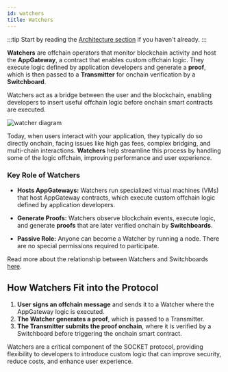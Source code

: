 ```yaml
---
id: watchers
title: Watchers
---
```


:::tip
Start by reading the [Architecture section](/architecture) if you haven't already.
:::

**Watchers** are offchain operators that monitor blockchain activity and host the **AppGateway**, a contract that enables custom offchain logic. They execute logic defined by application developers and generate a **proof**, which is then passed to a **Transmitter** for onchain verification by a **Switchboard**.

Watchers act as a bridge between the user and the blockchain, enabling developers to insert useful offchain logic before onchain smart contracts are executed.

<div style={{ display: 'flex', justifyContent: 'center' }}>
    <img src="/img/watchers.svg" alt="watcher diagram" style={{ width: '80%' }} />
</div>

Today, when users interact with your application, they typically do so directly onchain, facing issues like high gas fees, complex bridging, and multi-chain interactions. **Watchers** help streamline this process by handling some of the logic offchain, improving performance and user experience.

### Key Role of Watchers

- **Hosts AppGateways:**
  Watchers run specialized virtual machines (VMs) that host AppGateway contracts, which execute custom offchain logic defined by application developers.

- **Generate Proofs:**
  Watchers observe blockchain events, execute logic, and generate **proofs** that are later verified onchain by **Switchboards**.

- **Passive Role:**
  Anyone can become a Watcher by running a node. There are no special permissions required to participate.

Read more about the relationship between Watchers and Switchboards [here](/switchboards).

## How Watchers Fit into the Protocol

1. **User signs an offchain message** and sends it to a Watcher where the AppGateway logic is executed.
2. **The Watcher generates a proof**, which is passed to a Transmitter.
3. **The Transmitter submits the proof onchain**, where it is verified by a Switchboard before triggering the onchain smart contract.

Watchers are a critical component of the SOCKET protocol, providing flexibility to developers to introduce custom logic that can improve security, reduce costs, and enhance user experience.
